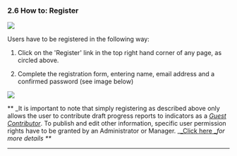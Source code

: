 ### 2.6 How to: Register

![](assets/Registration.png)

Users have to be registered in the following way:

1. Click on the 'Register' link in the top right hand corner of any page, as circled above.

2. Complete the registration form, entering name, email address and a confirmed password \(see image below\)

![](assets/Register_form.png)

\*\* _It is important to note that simply registering as described above only allows the user to contribute draft progress reports to indicators as a _[_Guest Contributor_](../howto/reporting-and-follow-up.md)_. To publish and edit other information, specific user permission rights have to be granted by an Administrator or Manager. _[_Click here _](../members/users-admin.md)_for more details \*\*_

---




